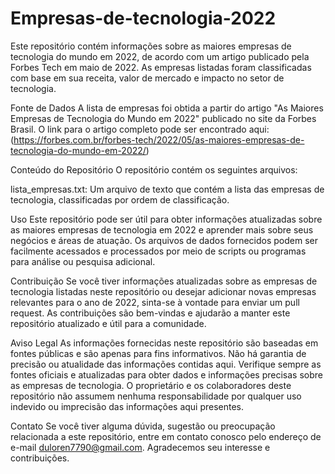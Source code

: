 # Empresas-de-tecnologia-2022
Este repositório contém informações sobre as maiores empresas de tecnologia do mundo em 2022, de acordo com um artigo publicado pela Forbes Tech em maio de 2022. As empresas listadas foram classificadas com base em sua receita, valor de mercado e impacto no setor de tecnologia.

Fonte de Dados
A lista de empresas foi obtida a partir do artigo "As Maiores Empresas de Tecnologia do Mundo em 2022" publicado no site da Forbes Brasil. O link para o artigo completo pode ser encontrado aqui:(https://forbes.com.br/forbes-tech/2022/05/as-maiores-empresas-de-tecnologia-do-mundo-em-2022/)

Conteúdo do Repositório
O repositório contém os seguintes arquivos:

lista_empresas.txt: Um arquivo de texto que contém a lista das empresas de tecnologia, classificadas por ordem de classificação.

Uso
Este repositório pode ser útil para obter informações atualizadas sobre as maiores empresas de tecnologia em 2022 e aprender mais sobre seus negócios e áreas de atuação. Os arquivos de dados fornecidos podem ser facilmente acessados e processados por meio de scripts ou programas para análise ou pesquisa adicional.

Contribuição
Se você tiver informações atualizadas sobre as empresas de tecnologia listadas neste repositório ou desejar adicionar novas empresas relevantes para o ano de 2022, sinta-se à vontade para enviar um pull request. As contribuições são bem-vindas e ajudarão a manter este repositório atualizado e útil para a comunidade.

Aviso Legal
As informações fornecidas neste repositório são baseadas em fontes públicas e são apenas para fins informativos. Não há garantia de precisão ou atualidade das informações contidas aqui. Verifique sempre as fontes oficiais e atualizadas para obter dados e informações precisas sobre as empresas de tecnologia. O proprietário e os colaboradores deste repositório não assumem nenhuma responsabilidade por qualquer uso indevido ou imprecisão das informações aqui presentes.

Contato
Se você tiver alguma dúvida, sugestão ou preocupação relacionada a este repositório, entre em contato conosco pelo endereço de e-mail duloren7790@gmail.com. Agradecemos seu interesse e contribuições.
